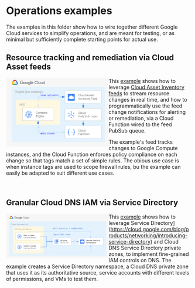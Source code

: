 # Operations examples

The examples in this folder show how to wire together different Google Cloud services to simplify operations, and are meant for testing, or as minimal but sufficiently complete starting points for actual use.

## Resource tracking and remediation via Cloud Asset feeds

<a href="./asset-inventory-feed-remediation" title="Resource tracking and remediation via Cloud Asset feeds"><img src="./asset-inventory-feed-remediation/diagram.png" align="left" width="280px"></a> This [example](./asset-inventory-feed-remediation) shows how to leverage [Cloud Asset Inventory feeds](https://cloud.google.com/asset-inventory/docs/monitoring-asset-changes) to stream resource changes in real time, and how to programmatically use the feed change notifications for alerting or remediation, via a Cloud Function wired to the feed PubSub queue.

The example's feed tracks changes to Google Compute instances, and the Cloud Function enforces policy compliance on each change so that tags match a set of simple rules. The obious use case is when instance tags are used to scope firewall rules, bu the example can easily be adapted to suit different use cases.

<br clear="left">

## Granular Cloud DNS IAM via Service Directory

<a href="./dns-fine-grained-iam" title="Fine-grained Cloud DNS IAM with Service Directory"><img src="./dns-fine-grained-iam/diagram.png" align="left" width="280px"></a> This [example](./dns-fine-grained-iam) shows how to leverage Service Directory](https://cloud.google.com/blog/products/networking/introducing-service-directory) and Cloud DNS Service Directory private zones, to implement fine-grained IAM controls on DNS. The example creates a Service Directory namespace, a Cloud DNS private zone that uses it as its authoritative source, service accounts with different levels of permissions, and VMs to test them.

<br clear="left">

